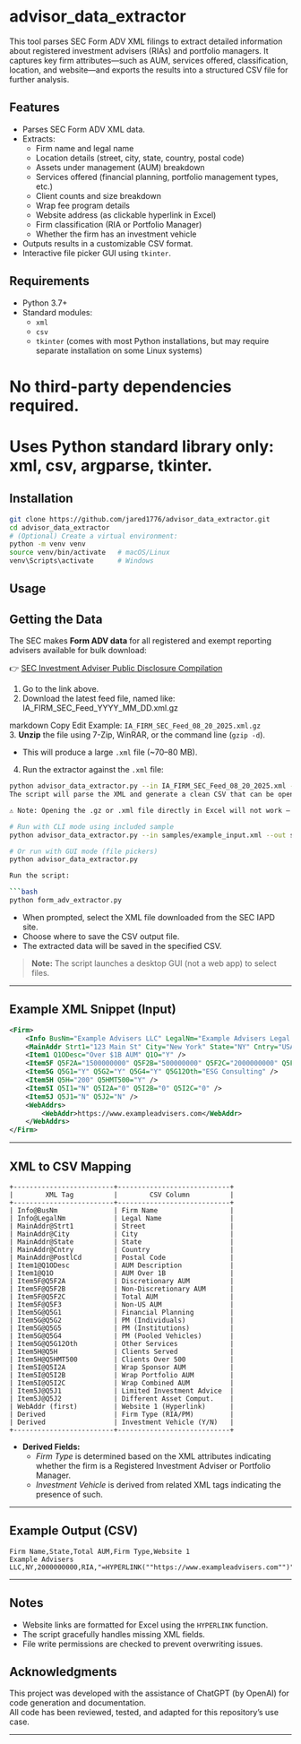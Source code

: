 # advisor_data_extractor

This tool parses SEC Form ADV XML filings to extract detailed information about registered investment advisers (RIAs) and portfolio managers. It captures key firm attributes—such as AUM, services offered, classification, location, and website—and exports the results into a structured CSV file for further analysis.

## Features

- Parses SEC Form ADV XML data.
- Extracts:
  - Firm name and legal name
  - Location details (street, city, state, country, postal code)
  - Assets under management (AUM) breakdown
  - Services offered (financial planning, portfolio management types, etc.)
  - Client counts and size breakdown
  - Wrap fee program details
  - Website address (as clickable hyperlink in Excel)
  - Firm classification (RIA or Portfolio Manager)
  - Whether the firm has an investment vehicle
- Outputs results in a customizable CSV format.
- Interactive file picker GUI using `tkinter`.

## Requirements

- Python 3.7+
- Standard modules:
  - `xml`
  - `csv`
  - `tkinter` (comes with most Python installations, but may require separate installation on some Linux systems)
# No third-party dependencies required.
# Uses Python standard library only: xml, csv, argparse, tkinter.

## Installation

```bash
git clone https://github.com/jared1776/advisor_data_extractor.git
cd advisor_data_extractor
# (Optional) Create a virtual environment:
python -m venv venv
source venv/bin/activate   # macOS/Linux
venv\Scripts\activate      # Windows
```

## Usage
## Getting the Data

The SEC makes **Form ADV data** for all registered and exempt reporting advisers available for bulk download:

👉 [SEC Investment Adviser Public Disclosure Compilation](https://adviserinfo.sec.gov/compilation)

1. Go to the link above.  
2. Download the latest feed file, named like:  
IA_FIRM_SEC_Feed_YYYY_MM_DD.xml.gz

markdown
Copy
Edit
Example: `IA_FIRM_SEC_Feed_08_20_2025.xml.gz`  
3. **Unzip** the file using 7-Zip, WinRAR, or the command line (`gzip -d`).  
- This will produce a large `.xml` file (~70–80 MB).  
4. Run the extractor against the `.xml` file:  
```bash
python advisor_data_extractor.py --in IA_FIRM_SEC_Feed_08_20_2025.xml --out firms.csv
The script will parse the XML and generate a clean CSV that can be opened directly in Excel.

⚠️ Note: Opening the .gz or .xml file directly in Excel will not work — you must first decompress and then use the extractor to convert the data into CSV.

# Run with CLI mode using included sample
python advisor_data_extractor.py --in samples/example_input.xml --out samples/example_output.csv

# Or run with GUI mode (file pickers)
python advisor_data_extractor.py

Run the script:

```bash
python form_adv_extractor.py
```

- When prompted, select the XML file downloaded from the SEC IAPD site.
- Choose where to save the CSV output file.
- The extracted data will be saved in the specified CSV.

> **Note:** The script launches a desktop GUI (not a web app) to select files.

---

## Example XML Snippet (Input)

```xml
<Firm>
    <Info BusNm="Example Advisers LLC" LegalNm="Example Advisers Legal Name" />
    <MainAddr Strt1="123 Main St" City="New York" State="NY" Cntry="USA" PostlCd="10001" />
    <Item1 Q1ODesc="Over $1B AUM" Q1O="Y" />
    <Item5F Q5F2A="1500000000" Q5F2B="500000000" Q5F2C="2000000000" Q5F3="250000000" />
    <Item5G Q5G1="Y" Q5G2="Y" Q5G4="Y" Q5G12Oth="ESG Consulting" />
    <Item5H Q5H="200" Q5HMT500="Y" />
    <Item5I Q5I1="N" Q5I2A="0" Q5I2B="0" Q5I2C="0" />
    <Item5J Q5J1="N" Q5J2="N" />
    <WebAddrs>
        <WebAddr>https://www.exampleadvisers.com</WebAddr>
    </WebAddrs>
</Firm>
```

---

## XML to CSV Mapping

```
+-------------------------+----------------------------+
|        XML Tag          |        CSV Column          |
+-------------------------+----------------------------+
| Info@BusNm              | Firm Name                  |
| Info@LegalNm            | Legal Name                 |
| MainAddr@Strt1          | Street                     |
| MainAddr@City           | City                       |
| MainAddr@State          | State                      |
| MainAddr@Cntry          | Country                    |
| MainAddr@PostlCd        | Postal Code                |
| Item1@Q1ODesc           | AUM Description            |
| Item1@Q1O               | AUM Over 1B                |
| Item5F@Q5F2A            | Discretionary AUM          |
| Item5F@Q5F2B            | Non-Discretionary AUM      |
| Item5F@Q5F2C            | Total AUM                  |
| Item5F@Q5F3             | Non-US AUM                 |
| Item5G@Q5G1             | Financial Planning         |
| Item5G@Q5G2             | PM (Individuals)           |
| Item5G@Q5G5             | PM (Institutions)          |
| Item5G@Q5G4             | PM (Pooled Vehicles)       |
| Item5G@Q5G12Oth         | Other Services             |
| Item5H@Q5H              | Clients Served             |
| Item5H@Q5HMT500         | Clients Over 500           |
| Item5I@Q5I2A            | Wrap Sponsor AUM           |
| Item5I@Q5I2B            | Wrap Portfolio AUM         |
| Item5I@Q5I2C            | Wrap Combined AUM          |
| Item5J@Q5J1             | Limited Investment Advice  |
| Item5J@Q5J2             | Different Asset Comput.    |
| WebAddr (first)         | Website 1 (Hyperlink)      |
| Derived                 | Firm Type (RIA/PM)         |
| Derived                 | Investment Vehicle (Y/N)   |
+-------------------------+----------------------------+
```

- **Derived Fields:**  
  - _Firm Type_ is determined based on the XML attributes indicating whether the firm is a Registered Investment Adviser or Portfolio Manager.
  - _Investment Vehicle_ is derived from related XML tags indicating the presence of such.

---

## Example Output (CSV)

```csv
Firm Name,State,Total AUM,Firm Type,Website 1
Example Advisers LLC,NY,2000000000,RIA,"=HYPERLINK(""https://www.exampleadvisers.com"")"
```

---

## Notes

- Website links are formatted for Excel using the `HYPERLINK` function.
- The script gracefully handles missing XML fields.
- File write permissions are checked to prevent overwriting issues.

## Acknowledgments

This project was developed with the assistance of ChatGPT (by OpenAI) for code generation and documentation.  
All code has been reviewed, tested, and adapted for this repository’s use case.

---
